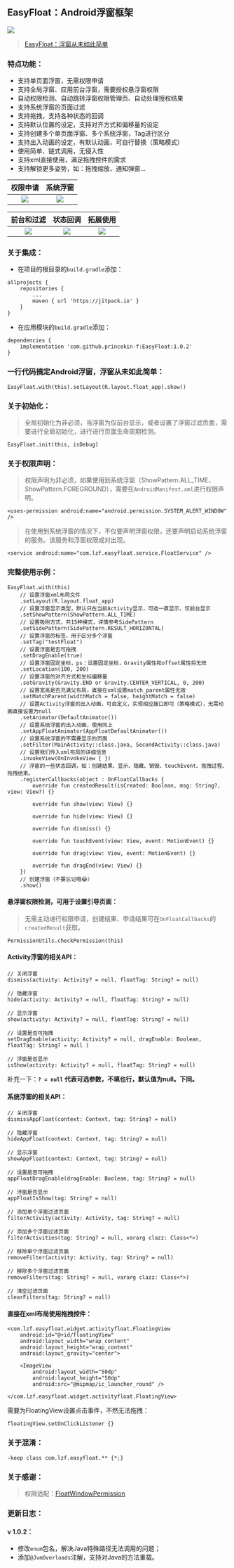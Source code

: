 ## EasyFloat：Android浮窗框架
[![](https://jitpack.io/v/princekin-f/EasyFloat.svg)](https://jitpack.io/#princekin-f/EasyFloat)
> [EasyFloat：浮窗从未如此简单](https://www.jianshu.com/p/7d1a7c82094a)

### 特点功能：
- 支持单页面浮窗，无需权限申请
- 支持全局浮窗、应用前台浮窗，需要授权悬浮窗权限
- 自动权限检测、自动跳转浮窗权限管理页、自动处理授权结果
- 支持系统浮窗的页面过滤
- 支持拖拽，支持各种状态的回调
- 支持默认位置的设定，支持对齐方式和偏移量的设定
- 支持创建多个单页面浮窗、多个系统浮窗，Tag进行区分
- 支持出入动画的设定，有默认动画，可自行替换（策略模式）
- 使用简单、链式调用，无侵入性
- 支持xml直接使用，满足拖拽控件的需求
- 支持解锁更多姿势，如：拖拽缩放、通知弹窗...


|权限申请|系统浮窗|
|:---:|:---:|
|![](https://github.com/princekin-f/EasyFloat/blob/master/gif/%E6%9D%83%E9%99%90%E7%94%B3%E8%AF%B7.gif)|![](https://github.com/princekin-f/EasyFloat/blob/master/gif/%E7%B3%BB%E7%BB%9F%E6%B5%AE%E7%AA%97.gif)|

|前台和过滤|状态回调|拓展使用|
|:---:|:---:|:---:|
|![](https://github.com/princekin-f/EasyFloat/blob/master/gif/%E6%B5%AE%E7%AA%97%E7%BC%A9%E6%94%BE.gif)|![](https://github.com/princekin-f/EasyFloat/blob/master/gif/%E6%B5%AE%E7%AA%97Callbacks.gif)|![](https://github.com/princekin-f/EasyFloat/blob/master/gif/dialog%E5%92%8Cxml%E4%BD%BF%E7%94%A8.gif)|

### 关于集成：
- 在项目的根目录的`build.gradle`添加：
```
allprojects {
    repositories {
		...
		maven { url 'https://jitpack.io' }
	}
}
```
- 在应用模块的`build.gradle`添加：
```
dependencies {
    implementation 'com.github.princekin-f:EasyFloat:1.0.2'
}
```

### 一行代码搞定Android浮窗，浮窗从未如此简单：
```
EasyFloat.with(this).setLayout(R.layout.float_app).show()
```

### 关于初始化：
> 全局初始化为非必须，当浮窗为仅前台显示，或者设置了浮窗过滤页面，需要进行全局初始化，进行进行页面生命周期检测。
```
EasyFloat.init(this, isDebug)
```

### 关于权限声明：
> 权限声明为非必须，如果使用到系统浮窗（ShowPattern.ALL_TIME、ShowPattern.FOREGROUND），需要在`AndroidManifest.xml`进行权限声明。
```
<uses-permission android:name="android.permission.SYSTEM_ALERT_WINDOW" />
```
> 在使用到系统浮窗的情况下，不仅要声明浮窗权限，还要声明启动系统浮窗的服务。该服务和浮窗权限成对出现。
```
<service android:name="com.lzf.easyfloat.service.FloatService" />
```

### 完整使用示例：
```
EasyFloat.with(this)
    // 设置浮窗xml布局文件
    .setLayout(R.layout.float_app)
    // 设置浮窗显示类型，默认只在当前Activity显示，可选一直显示、仅前台显示
    .setShowPattern(ShowPattern.ALL_TIME)
    // 设置吸附方式，共15种模式，详情参考SidePattern
    .setSidePattern(SidePattern.RESULT_HORIZONTAL)
    // 设置浮窗的标签，用于区分多个浮窗
    .setTag("testFloat")
    // 设置浮窗是否可拖拽
    .setDragEnable(true)
    // 设置浮窗固定坐标，ps：设置固定坐标，Gravity属性和offset属性将无效
    .setLocation(100, 200)
    // 设置浮窗的对齐方式和坐标偏移量
    .setGravity(Gravity.END or Gravity.CENTER_VERTICAL, 0, 200)
    // 设置宽高是否充满父布局，直接在xml设置match_parent属性无效
    .setMatchParent(widthMatch = false, heightMatch = false)
    // 设置Activity浮窗的出入动画，可自定义，实现相应接口即可（策略模式），无需动画直接设置为null
    .setAnimator(DefaultAnimator())
    // 设置系统浮窗的出入动画，使用同上
    .setAppFloatAnimator(AppFloatDefaultAnimator())
    // 设置系统浮窗的不需要显示的页面
    .setFilter(MainActivity::class.java, SecondActivity::class.java)
    // 设置我们传入xml布局的详细信息
    .invokeView(OnInvokeView { })
    // 浮窗的一些状态回调，如：创建结果、显示、隐藏、销毁、touchEvent、拖拽过程、拖拽结束。
    .registerCallbacks(object : OnFloatCallbacks {
        override fun createdResult(isCreated: Boolean, msg: String?, view: View?) {}

        override fun show(view: View) {}

        override fun hide(view: View) {}

        override fun dismiss() {}

        override fun touchEvent(view: View, event: MotionEvent) {}

        override fun drag(view: View, event: MotionEvent) {}

        override fun dragEnd(view: View) {}
    })
    // 创建浮窗（不要忘记哦😂）
    .show()
```

#### 悬浮窗权限检测，可用于设置引导页面：
> 无需主动进行权限申请，创建结果、申请结果可在`OnFloatCallbacks`的`createdResult`获取。
```
PermissionUtils.checkPermission(this)
```

#### Activity浮窗的相关API：
```
// 关闭浮窗
dismiss(activity: Activity? = null, floatTag: String? = null)

// 隐藏浮窗
hide(activity: Activity? = null, floatTag: String? = null)

// 显示浮窗
show(activity: Activity? = null, floatTag: String? = null)

// 设置是否可拖拽
setDragEnable(activity: Activity? = null, dragEnable: Boolean, floatTag: String? = null )

// 浮窗是否显示
isShow(activity: Activity? = null, floatTag: String? = null)
```

补充一下：**`? = null` 代表可选参数，不填也行，默认值为null。下同。**

#### 系统浮窗的相关API：
```
// 关闭浮窗
dismissAppFloat(context: Context, tag: String? = null)

// 隐藏浮窗
hideAppFloat(context: Context, tag: String? = null)

// 显示浮窗
showAppFloat(context: Context, tag: String? = null)

// 设置是否可拖拽
appFloatDragEnable(dragEnable: Boolean, tag: String? = null)

// 浮窗是否显示
appFloatIsShow(tag: String? = null)

// 添加单个浮窗过滤页面
filterActivity(activity: Activity, tag: String? = null)

// 添加多个浮窗过滤页面
filterActivities(tag: String? = null, vararg clazz: Class<*>)

// 移除单个浮窗过滤页面
removeFilter(activity: Activity, tag: String? = null)

// 移除多个浮窗过滤页面
removeFilters(tag: String? = null, vararg clazz: Class<*>)

// 清空过滤页面
clearFilters(tag: String? = null)
```

#### 直接在xml布局使用拖拽控件：
```
<com.lzf.easyfloat.widget.activityfloat.FloatingView
    android:id="@+id/floatingView"
    android:layout_width="wrap_content"
    android:layout_height="wrap_content"
    android:layout_gravity="center">

    <ImageView
        android:layout_width="50dp"
        android:layout_height="50dp"
        android:src="@mipmap/ic_launcher_round" />

</com.lzf.easyfloat.widget.activityfloat.FloatingView>
```
需要为FloatingView设置点击事件，不然无法拖拽：
```
floatingView.setOnClickListener {}
```

### 关于混淆：
```
-keep class com.lzf.easyfloat.** {*;}
```

### 关于感谢：
> 权限适配：[FloatWindowPermission](https://github.com/zhaozepeng/FloatWindowPermission)


### 更新日志：
#### v 1.0.2：
- 修改`enum`包名，解决Java特殊路径无法调用的问题；
- 添加`@JvmOverloads`注解，支持对Java的方法重载。
